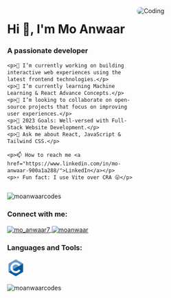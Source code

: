 <!-- Main Container -->
<div style="display: flex; align-items: center; justify-content: space-between;">

  <!-- Left Side: Introduction -->
  <div style="width: 60%;">
    <h1>Hi 👋, I'm Mo Anwaar</h1>
    <h3>A passionate developer</h3>

    <p>🔭 I’m currently working on building interactive web experiences using the latest frontend technologies.</p>
    <p>🌱 I’m currently learning Machine Learning & React Advance Concepts.</p>
    <p>👯 I’m looking to collaborate on open-source projects that focus on improving user experiences.</p>
    <p>🤝 2023 Goals: Well-versed with Full-Stack Website Development.</p>
    <p>💬 Ask me about React, JavaScript & Tailwind CSS.</p>
    
    <p>📫 How to reach me <a href="https://www.linkedin.com/in/mo-anwaar-900a1a288/">LinkedIn</a></p>
    <p>⚡ Fun fact: I use Vite over CRA 😛</p>
  </div>

  <!-- Right Side: Profile Image and Movable Emoji -->
  <div style="width: 40%; position: relative;">
    <img align="right" alt="Coding" style="border-radius: 40px; max-width: 100%; display: inline-block;" width="400" src="https://user-images.githubusercontent.com/63905637/145709095-4f7e73cb-e52e-44fa-99a5-58a96ac4ff0c.gif">
    
    <!-- Movable Emoji -->
    <div style="position: absolute; top: 20%; left: 70%; cursor: move;">
      <span style="font-size: 30px;">🚀</span>
    </div>
  </div>

</div>

<!-- Profile Views -->
<p align="left" style="border-radius: 50px;">
  <img src="https://komarev.com/ghpvc/?username=moanwaarcodes&label=Profile%20views&color=0e75b6&style=flat" alt="moanwaarcodes" />
</p>

<!-- Connect with me section -->
<h3 align="left">Connect with me:</h3>
<p align="left">
  <a href="https://twitter.com/mo_anwaar7" target="_blank">
    <img align="center" src="https://raw.githubusercontent.com/rahuldkjain/github-profile-readme-generator/master/src/images/icons/Social/twitter.svg" alt="mo_anwaar7" height="30" width="40" />
  </a>
  <a href="https://linkedin.com/in/moanwaar" target="_blank">
    <img align="center" src="https://raw.githubusercontent.com/rahuldkjain/github-profile-readme-generator/master/src/images/icons/Social/linked-in-alt.svg" alt="moanwaar" height="30" width="40" />
  </a>
</p>

<!-- Languages and Tools section -->
<h3 align="left">Languages and Tools:</h3>
<p align="left">
  <a href="https://www.cprogramming.com/" style="border-radius: 50px;" target="_blank" rel="noreferrer">
    <img src="https://raw.githubusercontent.com/devicons/devicon/master/icons/c/c-original.svg" alt="c" width="40" height="40"/>
  </a>
  <!-- Add other language and tool icons with border-radius as needed -->
</p>

<!-- GitHub Streak Stats -->
<p><img align="center" src="https://github-readme-streak-stats.herokuapp.com/?user=moanwaarcodes&" alt="moanwaarcodes" /></p>
